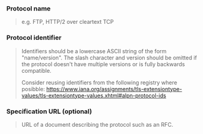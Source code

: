 ### Protocol name

> e.g. FTP, HTTP/2 over cleartext TCP

### Protocol identifier

> Identifiers should be a lowercase ASCII string of the form "name/version".
> The slash character and version should be omitted if the protocol doesn't
> have multiple versions or is fully backwards compatible.
>
> Consider reusing identifiers from the following registry where posibble:
> https://www.iana.org/assignments/tls-extensiontype-values/tls-extensiontype-values.xhtml#alpn-protocol-ids

### Specification URL (optional)

> URL of a document describing the protocol such as an RFC.
